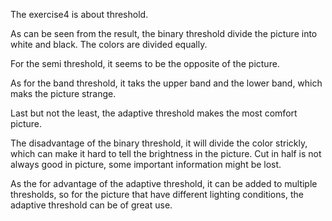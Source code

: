 The exercise4 is about threshold.

As can be seen from the result, the binary threshold divide the picture into white and black. The colors are divided equally. 

For the semi threshold, it seems to be the opposite of the picture. 

As for the band threshold, it taks the upper band and the lower band, which maks the picture strange.

Last but not the least, the adaptive threshold makes the most comfort picture.

The disadvantage of the binary threshold, it will divide the color strickly, which can make it hard to tell the brightness in the picture.
Cut in half is not always good in picture, some important information might be lost.

As the for advantage of the adaptive threshold, it can be added to multiple thresholds, so for the picture that have different lighting conditions, the adaptive threshold can be of great use.

